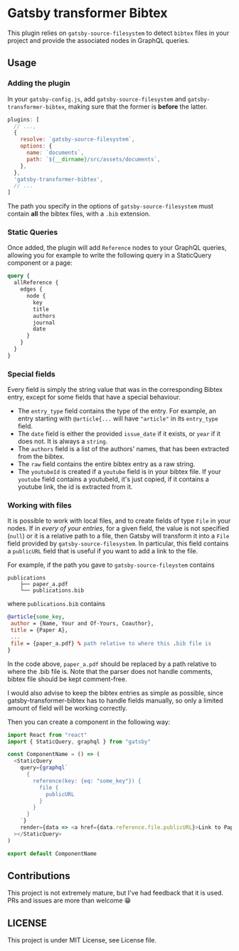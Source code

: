 # Gatsby transformer Bibtex

This plugin relies on `gatsby-source-filesystem` to detect `bibtex` files in your project and provide the associated nodes in GraphQL queries.

## Usage


### Adding the plugin

In your `gatsby-config.js`, add `gatsby-source-filesystem` and `gatsby-transformer-bibtex`, making sure that the former is **before** the latter.

```js
plugins: [
  // ...,
  {
    resolve: `gatsby-source-filesystem`,
    options: {
      name: `documents`,
      path: `${__dirname}/src/assets/documents`,
    },
  },
  'gatsby-transformer-bibtex',
  // ...
]
```

The path you specify in the options of `gatsby-source-filesystem` must contain **all** the bibtex files, with a `.bib` extension.

### Static Queries

Once added, the plugin will add `Reference` nodes to your GraphQL queries, allowing you for example to write the following query in a StaticQuery component or a page:

```graphql
query {
  allReference {
    edges {
      node {
        key
        title
        authors
        journal
        date
      }
    }
  }
}
```

### Special fields

Every field is simply the string value that was in the corresponding Bibtex entry, except for some fields that have a special behaviour.

- The `entry_type` field contains the type of the entry. For example, an entry starting with `@article{...` will have `"article"` in its `entry_type` field.
- The `date` field is either the provided `issue_date` if it exists, or `year` if it does not. It is always a `string`.
- The `authors` field is a list of the authors' names, that has been extracted from the bibtex.
- The `raw` field contains the entire bibtex entry as a raw string.
- The `youtubeId` is created if a `youtube` field is in your bibtex file. If your `youtube` field contains a youtubeId, it's just copied, if it contains a youtube link, the id is extracted from it.

### Working with files

It is possible to work with local files, and to create fields of type `File` in your nodes.
If in *every of your entries*, for a given field, the value is not specified (`null`) or it is a relative path to a file, then Gatsby will transform it into a `File` field provided by `gatsby-source-filesystem`. In particular, this field contains a `publicURL` field that is useful if you want to add a link to the file. 

For example, if the path you gave to `gatsby-source-fileystem` contains
```
publications
    ├── paper_a.pdf
    └── publications.bib
```

where `publications.bib` contains
```bibtex
@article{some_key,
 author = {Name, Your and Of-Yours, Coauthor},
 title = {Paper A},
 ...
 file = {paper_a.pdf} % path relative to where this .bib file is
} 
```

In the code above, `paper_a.pdf` should be replaced by a path relative to where the .bib file is.
Note that the parser does not handle comments, bibtex file should be kept comment-free.

I would also advise to keep the bibtex entries as simple as possible, since gatsby-transformer-bibtex has to handle fields manually, so only a limited amount of field will be working correctly.

Then you can create a component in the following way:
```js
import React from "react"
import { StaticQuery, graphql } from "gatsby"

const ComponentName = () => (
  <StaticQuery
    query={graphql`
      {
        reference(key: {eq: "some_key"}) {
          file {
            publicURL
          }
        }
      }
    `}
    render={data => <a href={data.reference.file.publicURL}>Link to Paper A</a>}
  ></StaticQuery>
)

export default ComponentName
```

## Contributions

This project is not extremely mature, but I've had feedback that it is used. PRs and issues are more than welcome 😁

## LICENSE

This project is under MIT License, see License file.

